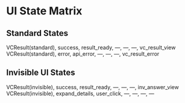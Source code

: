 # UI State Matrix

## Standard States
VCResult(standard), success, result_ready, —, —, —, vc_result_view
VCResult(standard), error, api_error, —, —, —, vc_result_error

## Invisible UI States
VCResult(invisible), success, result_ready, —, —, —, inv_answer_view
VCResult(invisible), expand_details, user_click, —, —, —, —